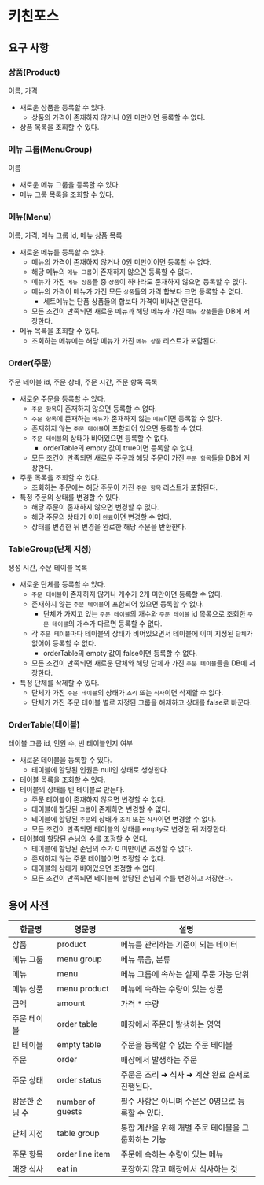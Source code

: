 # 키친포스

## 요구 사항

### 상품(Product)

이름, 가격

- 새로운 상품을 등록할 수 있다.
    - 상품의 가격이 존재하지 않거나 0원 미만이면 등록할 수 없다.
- 상품 목록을 조회할 수 있다.

### 메뉴 그룹(MenuGroup)

이름

- 새로운 메뉴 그룹을 등록할 수 있다.
- 메뉴 그룹 목록을 조회할 수 있다.

### 메뉴(Menu)

이름, 가격, 메뉴 그룹 id, 메뉴 상품 목록

- 새로운 메뉴를 등록할 수 있다.
    - 메뉴의 가격이 존재하지 않거나 0원 미만이이면 등록할 수 없다.
    - 해당 메뉴의 `메뉴 그룹`이 존재하지 않으면 등록할 수 없다.
    - 메뉴가 가진 `메뉴 상품`들 중 `상품`이 하나라도 존재하지 않으면 등록할 수 없다.
    - 메뉴의 가격이 메뉴가 가진 모든 `상품`들의 가격 합보다 크면 등록할 수 없다.
        - 세트메뉴는 단품 상품들의 합보다 가격이 비싸면 안된다.
    - 모든 조건이 만족되면 새로운 메뉴과 해당 메뉴가 가진 `메뉴 상품`들을 DB에 저장한다.
- 메뉴 목록을 조회할 수 있다.
    - 조회하는 메뉴에는 해당 메뉴가 가진 `메뉴 상품` 리스트가 포함된다.

### Order(주문)

주문 테이블 id, 주문 상태, 주문 시간, 주문 항목 목록

- 새로운 주문을 등록할 수 있다.
    - `주문 항목`이 존재하지 않으면 등록할 수 없다.
    - `주문 항목`에 존재하는 `메뉴`가 존재하지 않는 `메뉴`이면 등록할 수 없다.
    - 존재하지 않는 `주문 테이블`이 포함되어 있으면 등록할 수 없다.
    - `주문 테이블`의 상태가 비어있으면 등록할 수 없다.
        - orderTable의 empty 값이 true이면 등록할 수 없다.
    - 모든 조건이 만족되면 새로운 주문과 해당 주문이 가진 `주문 항목`들을 DB에 저장한다.
- 주문 목록을 조회할 수 있다.
    - 조회하는 주문에는 해당 주문이 가진 `주문 항목` 리스트가 포함된다.
- 특정 주문의 상태를 변경할 수 있다.
    - 해당 주문이 존재하지 않으면 변경할 수 없다.
    - 해당 주문의 상태가 이미 `완료`이면 변경할 수 없다.
    - 상태를 변경한 뒤 변경을 완료한 해당 주문을 반환한다.

### TableGroup(단체 지정)

생성 시간, 주문 테이블 목록

- 새로운 단체를 등록할 수 있다.
    - `주문 테이블`이 존재하지 않거나 개수가 2개 미만이면 등록할 수 없다.
    - 존재하지 않는 `주문 테이블`이 포함되어 있으면 등록할 수 없다.
      - 단체가 가지고 있는 `주문 테이블`의 개수와 `주문 테이블` id 목록으로 조회한 `주문 테이블`의 개수가 다르면 등록할 수 없다.
    - 각 `주문 테이블`마다 테이블의 상태가 비어있으면서 테이블에 이미 지정된 `단체`가 없어야 등록할 수 없다.
        - orderTable의 empty 값이 false이면 등록할 수 없다.
    - 모든 조건이 만족되면 새로운 단체와 해당 단체가 가진 `주문 테이블`들을 DB에 저장한다.
- 특정 단체를 삭제할 수 있다.
    - 단체가 가진 `주문 테이블`의 상태가 `조리` 또는 `식사`이면 삭제할 수 없다.
    - 단체가 가진 주문 테이블 별로 지정된 그룹을 해제하고 상태를 false로 바꾼다.

### OrderTable(테이블)

테이블 그룹 id, 인원 수, 빈 테이블인지 여부

- 새로운 테이블을 등록할 수 있다.
    - 테이블에 할당된 인원은 null인 상태로 생성한다.
- 테이블 목록을 조회할 수 있다.
- 테이블의 상태를 빈 테이블로 만든다.
    - 주문 테이블이 존재하지 않으면 변경할 수 없다.
    - 테이블에 할당된 `그룹`이 존재하면 변경할 수 없다.
    - 테이블에 할당된 `주문`의 상태가 `조리` 또는 `식사`이면 변경할 수 없다.
    - 모든 조건이 만족되면 테이블의 상태를 empty로 변경한 뒤 저장한다.
- 테이블에 할당된 손님의 수를 조정할 수 있다.
    - 테이블에 할당된 손님의 수가 0 미만이면 조정할 수 없다.
    - 존재하지 않는 주문 테이블이면 조정할 수 없다.
    - 테이블의 상태가 비어있으면 조정할 수 없다.
    - 모든 조건이 만족되면 테이블에 할당된 손님의 수를 변경하고 저장한다.

## 용어 사전

| 한글명      | 영문명              | 설명                            |
|----------|------------------|-------------------------------|
| 상품       | product          | 메뉴를 관리하는 기준이 되는 데이터           |
| 메뉴 그룹    | menu group       | 메뉴 묶음, 분류                     |
| 메뉴       | menu             | 메뉴 그룹에 속하는 실제 주문 가능 단위        |
| 메뉴 상품    | menu product     | 메뉴에 속하는 수량이 있는 상품             |
| 금액       | amount           | 가격 * 수량                       |
| 주문 테이블   | order table      | 매장에서 주문이 발생하는 영역              |
| 빈 테이블    | empty table      | 주문을 등록할 수 없는 주문 테이블           |
| 주문       | order            | 매장에서 발생하는 주문                  |
| 주문 상태    | order status     | 주문은 조리 ➜ 식사 ➜ 계산 완료 순서로 진행된다. |
| 방문한 손님 수 | number of guests | 필수 사항은 아니며 주문은 0명으로 등록할 수 있다. |
| 단체 지정    | table group      | 통합 계산을 위해 개별 주문 테이블을 그룹화하는 기능 |
| 주문 항목    | order line item  | 주문에 속하는 수량이 있는 메뉴             |
| 매장 식사    | eat in           | 포장하지 않고 매장에서 식사하는 것           |
